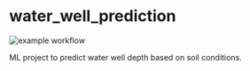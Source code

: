 # water_well_prediction

![example workflow](https://github.com/github/docs/actions/workflows/main.yml/badge.svg)

ML project to predict water well depth based on soil conditions.
